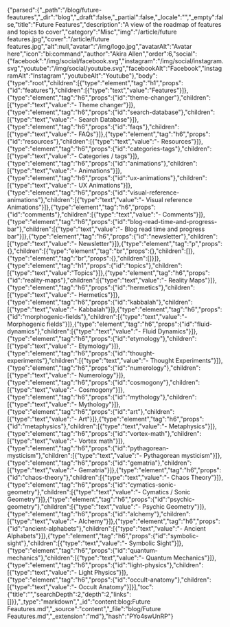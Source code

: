 {"parsed":{"_path":"/blog/future-feautures","_dir":"blog","_draft":false,"_partial":false,"_locale":"","_empty":false,"title":"Future Features","description":"A view of the roadmap of features and topics to cover","category":"Misc","img":"/article/future features.jpg","cover":"/article/future features.jpg","alt":null,"avatar":"/img/logo.jpg","avatarAlt":"Avatar here","icon":"bi:command","author":"Akira Allen","order":6,"social":{"facebook":"/img/social/facebook.svg","instagram":"/img/social/instagram.svg","youtube":"/img/social/youtube.svg","facebookAlt":"Facebook","instagramAlt":"Instagram","youtubeAlt":"Youtube"},"body":{"type":"root","children":[{"type":"element","tag":"h1","props":{"id":"features"},"children":[{"type":"text","value":"Features"}]},{"type":"element","tag":"h6","props":{"id":"theme-changer"},"children":[{"type":"text","value":"- Theme changer"}]},{"type":"element","tag":"h6","props":{"id":"search-database"},"children":[{"type":"text","value":"- Search Database"}]},{"type":"element","tag":"h6","props":{"id":"faqs"},"children":[{"type":"text","value":"- FAQs"}]},{"type":"element","tag":"h6","props":{"id":"resources"},"children":[{"type":"text","value":"- Resources"}]},{"type":"element","tag":"h6","props":{"id":"categories-tags"},"children":[{"type":"text","value":"- Categories / tags"}]},{"type":"element","tag":"h6","props":{"id":"animations"},"children":[{"type":"text","value":"- Animations"}]},{"type":"element","tag":"h6","props":{"id":"ux-animations"},"children":[{"type":"text","value":"- UX Animations"}]},{"type":"element","tag":"h6","props":{"id":"visual-reference-animations"},"children":[{"type":"text","value":"- Visual reference Animations"}]},{"type":"element","tag":"h6","props":{"id":"comments"},"children":[{"type":"text","value":"- Comments"}]},{"type":"element","tag":"h6","props":{"id":"blog-read-time-and-progress-bar"},"children":[{"type":"text","value":"- Blog read time and progress bar"}]},{"type":"element","tag":"h6","props":{"id":"newsletter"},"children":[{"type":"text","value":"- Newsletter"}]},{"type":"element","tag":"p","props":{},"children":[{"type":"element","tag":"br","props":{},"children":[]},{"type":"element","tag":"br","props":{},"children":[]}]},{"type":"element","tag":"h1","props":{"id":"topics"},"children":[{"type":"text","value":"Topics"}]},{"type":"element","tag":"h6","props":{"id":"reality-maps"},"children":[{"type":"text","value":"- Reality Maps"}]},{"type":"element","tag":"h6","props":{"id":"hermetics"},"children":[{"type":"text","value":"- Hermetics"}]},{"type":"element","tag":"h6","props":{"id":"kabbalah"},"children":[{"type":"text","value":"- Kabbalah"}]},{"type":"element","tag":"h6","props":{"id":"morphogenic-fields"},"children":[{"type":"text","value":"- Morphogenic fields"}]},{"type":"element","tag":"h6","props":{"id":"fluid-dynamics"},"children":[{"type":"text","value":"- Fluid Dynamics"}]},{"type":"element","tag":"h6","props":{"id":"etymology"},"children":[{"type":"text","value":"- Etymology"}]},{"type":"element","tag":"h6","props":{"id":"thought-experiments"},"children":[{"type":"text","value":"- Thought Experiments"}]},{"type":"element","tag":"h6","props":{"id":"numerology"},"children":[{"type":"text","value":"- Numerology"}]},{"type":"element","tag":"h6","props":{"id":"cosmogony"},"children":[{"type":"text","value":"- Cosmogony"}]},{"type":"element","tag":"h6","props":{"id":"mythology"},"children":[{"type":"text","value":"- Mythology"}]},{"type":"element","tag":"h6","props":{"id":"art"},"children":[{"type":"text","value":"- Art"}]},{"type":"element","tag":"h6","props":{"id":"metaphysics"},"children":[{"type":"text","value":"- Metaphysics"}]},{"type":"element","tag":"h6","props":{"id":"vortex-math"},"children":[{"type":"text","value":"- Vortex math"}]},{"type":"element","tag":"h6","props":{"id":"pythagorean-mysticism"},"children":[{"type":"text","value":"- Pythagorean mysticism"}]},{"type":"element","tag":"h6","props":{"id":"gematria"},"children":[{"type":"text","value":"- Gematria"}]},{"type":"element","tag":"h6","props":{"id":"chaos-theory"},"children":[{"type":"text","value":"- Chaos Theory"}]},{"type":"element","tag":"h6","props":{"id":"cymatics-sonic-geometry"},"children":[{"type":"text","value":"- Cymatics / Sonic Geometry"}]},{"type":"element","tag":"h6","props":{"id":"psychic-geometry"},"children":[{"type":"text","value":"- Psychic Geometry"}]},{"type":"element","tag":"h6","props":{"id":"alchemy"},"children":[{"type":"text","value":"- Alchemy"}]},{"type":"element","tag":"h6","props":{"id":"ancient-alphabets"},"children":[{"type":"text","value":"- Ancient Alphabets"}]},{"type":"element","tag":"h6","props":{"id":"symbolic-sight"},"children":[{"type":"text","value":"- Symbolic Sight"}]},{"type":"element","tag":"h6","props":{"id":"quantum-mechanics"},"children":[{"type":"text","value":"- Quantum Mechanics"}]},{"type":"element","tag":"h6","props":{"id":"light-physics"},"children":[{"type":"text","value":"- Light Physics"}]},{"type":"element","tag":"h6","props":{"id":"occult-anatomy"},"children":[{"type":"text","value":"- Occult Anatomy"}]}],"toc":{"title":"","searchDepth":2,"depth":2,"links":[]}},"_type":"markdown","_id":"content:blog:Future Feautures.md","_source":"content","_file":"blog/Future Feautures.md","_extension":"md"},"hash":"PYo4swUnRP"}